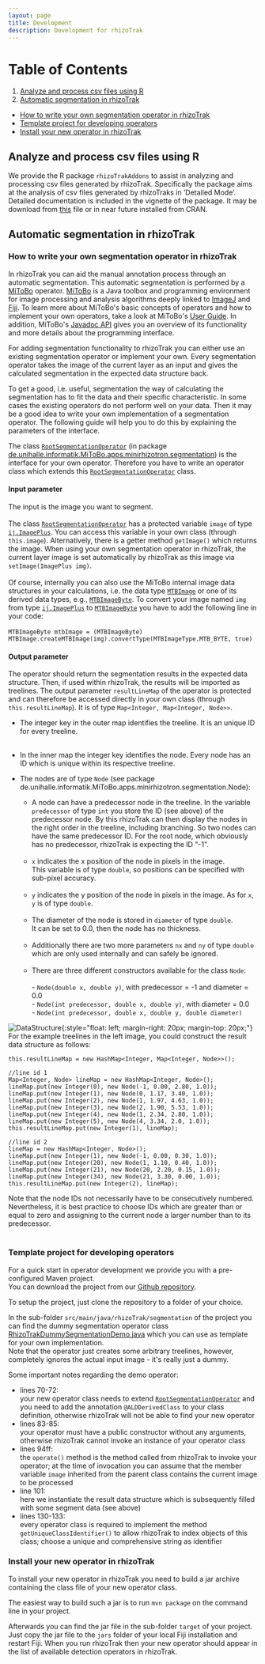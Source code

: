 ```yaml
---
layout: page
title: Development
description: Development for rhizoTrak
---
```


# Table of Contents
1.  [Analyze and process csv files using R](#Rpackage)
2.  [Automatic segmentation in rhizoTrak](#segment)
- [How to write your own segmentation operator in rhizoTrak](#write)
- [Template project for developing operators](#project)
- [Install your new operator in rhizoTrak](#install)

## Analyze and process csv files using R<a name="Rpackage">

We provide the R package `rhizoTrakAddons` to assist  in analyzing and processing csv files generated by rhizoTrak.
Specifically the package aims at the analysis of csv files generated by rhizoTraks in ’Detailed Mode’. 
Detailed documentation is included in the vignette of the package.
It may be download from [this](../assets/rhizoTrakAddons_1.0.tar.gz) 
file or in near future installed from CRAN.

## Automatic segmentation in rhizoTrak<a name="segment">

### How to write your own segmentation operator in rhizoTrak<a name="write"></a>

In rhizoTrak you can aid the manual annotation process through an automatic
segmentation. This automatic segmentation is performed by a [MiToBo](https://mitobo.informatik.uni-halle.de) operator.
[MiToBo](https://mitobo.informatik.uni-halle.de) is a Java toolbox and programming environment for image processing and
analysis algorithms deeply linked to [ImageJ](https://imagej.net/Welcome) and [Fiji](http://fiji.sc/).
To learn more about MiToBo's basic concepts of operators and how to implement your own operators, take a look at
MiToBo's [User Guide](http://www.informatik.uni-halle.de/mitobo/downloads/manual/MiToBoManual.pdf).
In addition, MiToBo's [Javadoc API](http://www.informatik.uni-halle.de/mitobo/api/index.html)
gives you an overview of its functionality
and more details about the programming interface.

For adding segmentation functionality to rhizoTrak you can
either use an existing segmentation operator or implement your own. Every 
segmentation operator takes the image of the current layer as an input and gives
the calculated segmentation in the expected data structure back.

To get a good, i.e. useful, segmentation the way of calculating the segmentation
has to fit the data and their specific characteristic. In some cases the 
existing operators do not perform well on your data. Then it may be a good idea
to write your own implementation of a segmentation operator. The following
guide will help you to do this by explaining the parameters of the interface.
 
The class [`RootSegmentationOperator`](http://mitobo.informatik.uni-halle.de/api/de/unihalle/informatik/MiToBo/apps/minirhizotron/segmentation/RootSegmentationOperator.html) (in package [de.unihalle.informatik.MiToBo.apps.minirhizotron.segmentation](http://mitobo.informatik.uni-halle.de/api/de/unihalle/informatik/MiToBo/apps/minirhizotron/segmentation/package-summary.html))
is the interface for your own operator. Therefore you have to write an operator class which extends this
[`RootSegmentationOperator`](http://mitobo.informatik.uni-halle.de/api/de/unihalle/informatik/MiToBo/apps/minirhizotron/segmentation/RootSegmentationOperator.html) class.

#### Input parameter
The input is the image you want to segment.<br><br>The class [`RootSegmentationOperator`](http://mitobo.informatik.uni-halle.de/api/de/unihalle/informatik/MiToBo/apps/minirhizotron/segmentation/RootSegmentationOperator.html)
has a protected variable `image` of type
[`ij.ImagePlus`](https://imagej.nih.gov/ij/developer/api/ij/ImagePlus.html).
You can access this variable in your own class (through `this.image`).
Alternatively, there is a getter method `getImage()` which returns the image.
When using your own segmentation operator in rhizoTrak, the current layer image is set automatically by rhizoTrak
as this image via `setImage(ImagePlus img)`.<br><br>
Of course, internally you can also use the MiToBo internal image data structures in your calculations, i.e.
the data type
[`MTBImage`](http://mitobo.informatik.uni-halle.de/api/de/unihalle/informatik/MiToBo/core/datatypes/images/MTBImage.html)
or one of its derived data types, e.g.,
[`MTBImageByte`](http://mitobo.informatik.uni-halle.de/api/de/unihalle/informatik/MiToBo/core/datatypes/images/MTBImageByte.html).
To convert your image named `img` from type [`ij.ImagePlus`](https://imagej.nih.gov/ij/developer/api/ij/ImagePlus.html) to
[`MTBImageByte`](http://mitobo.informatik.uni-halle.de/api/de/unihalle/informatik/MiToBo/core/datatypes/images/MTBImageByte.html) you have to add the 
following line in your code:<br><br>
```MTBImageByte mtbImage = (MTBImageByte) MTBImage.createMTBImage(img).convertType(MTBImageType.MTB_BYTE, true)```

#### Output parameter
The operator should return the segmentation results in the expected data 
structure. Then, if used within rhizoTrak, the results will be imported as
treelines. The output 
parameter `resultLineMap` of the operator is protected and can therefore be accessed directly in 
your own class (through `this.resultLineMap`). It is of type `Map<Integer, Map<Integer, Node>>`.

* The integer key in the outer map identifies the treeline. It is an unique
		ID for every treeline.<br><br>
* In the inner map the integer key identifies the node. Every node has an
	     	ID which is unique within its respective treeline. 
* The nodes are of type `Node` (see package 
		de.unihalle.informatik.MiToBo.apps.minirhizotron.segmentation.Node):

  * A node can have a predecessor node in the treeline. In the variable 
			`predecessor` of type `int` you store
			the ID (see above) of the predecessor node. By this rhizoTrak can then 
			display the nodes in the right order in the treeline, including
			branching. So two nodes can have the same predecessor ID. For the
			root node, which obviously has no predecessor, rhizoTrak is expecting
			the ID "-1".<br><br>
  * `x` indicates the x position of the node in pixels in the image. <br>This
			variable is of type `double`, so positions can be specified with sub-pixel accuracy.<br><br>
  * `y` indicates the y position of the node in pixels in the image. As
			 	for `x`, `y` is of type `double`.<br><br>
  * The diameter of the node is stored in `diameter` of type `double`. <br>
			It can be set to 0.0, then the node has no thickness.<br><br>
  * Additionally there are two more parameters `nx` and `ny` of type `double`
			which are only used internally and can safely be ignored.<br><br>
  * There are three different constructors available for the class `Node`:<br><br>
		  	- `Node(double x, double y)`, with predecessor = -1 and diameter = 0.0 <br>
		 	- `Node(int predecessor, double x, double y)`, with diameter = 0.0<br>
		 	- `Node(int predecessor, double x, double y, double diameter)`
		 	
![DataStructure](../assets/dataStructure/result_data_structure_transparent.png){:style="float: left; margin-right: 20px; margin-top: 20px;"}
For the example treelines in the left image, you could construct the result data structure as follows:<br>
~~~~
this.resultLineMap = new HashMap<Integer, Map<Integer, Node>>();

//line id 1
Map<Integer, Node> lineMap = new HashMap<Integer, Node>();
lineMap.put(new Integer(0), new Node(-1, 0.00, 2.80, 1.0));
lineMap.put(new Integer(1), new Node(0, 1.17, 3.40, 1.0));
lineMap.put(new Integer(2), new Node(1, 1.97, 4.63, 1.0));
lineMap.put(new Integer(3), new Node(2, 1.90, 5.53, 1.0));
lineMap.put(new Integer(4), new Node(1, 2.34, 2.80, 1.0));
lineMap.put(new Integer(5), new Node(4, 3.34, 2.0, 1.0));
this.resultLineMap.put(new Integer(1), lineMap);

//line id 2
lineMap = new HashMap<Integer, Node>();
lineMap.put(new Integer(1), new Node(-1, 0.00, 0.30, 1.0));
lineMap.put(new Integer(20), new Node(1, 1.10, 0.40, 1.0));
lineMap.put(new Integer(21), new Node(20, 2.20, 0.15, 1.0));
lineMap.put(new Integer(34), new Node(21, 3.30, 0.00, 1.0));
this.resultLineMap.put(new Integer(2), lineMap);
~~~~
Note that the node IDs not necessarily have to be consecutively numbered. Nevertheless, it is best practice to choose IDs which are greater than or equal to zero and assigning to the current node a larger number than to its predecessor.   
<br>

### Template project for developing operators <a name="project"></a>

For a quick start in operator development we provide you with a pre-configured Maven project.<br>
You can download the project from our [Github repository](https://github.com/prbio-hub/rhizoTrak-segmentationOperatorDemo).

To setup the project, just clone the repository to a folder of your choice.

In the sub-folder `src/main/java/rhizoTrak/segmentation` of the project you can find the dummy segmentation operator class
[RhizoTrakDummySegmentationDemo.java](https://github.com/prbio-hub/rhizoTrak-segmentationOperatorDemo/blob/master/src/main/java/rhizoTrak/segmentation/RhizoTrakDummySegmentationDemo.java) which you can use as template for your own implementation.<br>
Note that the operator just creates some arbitrary treelines, however, completely ignores the actual input image - it's really just a dummy.

Some important notes regarding the demo operator:
* lines 70-72:<br> your new operator class needs to extend [`RootSegmentationOperator`](http://mitobo.informatik.uni-halle.de/api/de/unihalle/informatik/MiToBo/apps/minirhizotron/segmentation/RootSegmentationOperator.html) and you need to add the annotation `@ALDDerivedClass` to your class definition, otherwise rhizoTrak will not be able to find your new operator
* lines 83-85:<br> your operator must have a public constructor without any arguments, otherwise rhizoTrak cannot invoke an instance of your operator class
* lines 94ff:<br> the `operate()` method is the method called from rhizoTrak to invoke your operator; at the time of invocation you can assume that the member variable `image` inherited from the parent class contains the current image to be processed
* line 101:<br> here we instantiate the result data structure which is subsequently filled with some segment data (see above)
* lines 130-133:<br> every operator class is required to implement the method `getUniqueClassIdentifier()` to allow rhizoTrak to index objects of this class; choose a unique and comprehensive string as identifier

### Install your new operator in rhizoTrak <a name="install"></a>
To install your new operator in rhizoTrak you need to build a jar archive containing the class file of your new operator class.<br>

The easiest way to build such a jar is to run `mvn package` on the command line in your project.<br>

Afterwards you can find the jar file in the sub-folder `target` of your project. Just copy the jar file to the `jars` folder of your local Fiji installation and restart Fiji. When you run rhizoTrak then your new operator should appear in the list of available detection operators in rhizoTrak.
